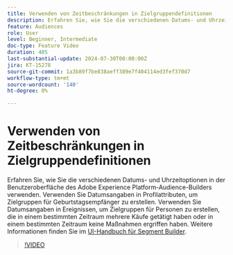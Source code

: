 ```yaml
---
title: Verwenden von Zeitbeschränkungen in Zielgruppendefinitionen
description: Erfahren Sie, wie Sie die verschiedenen Datums- und Uhrzeitoptionen in der Benutzeroberfläche des Adobe Experience Platform-Audience-Builders verwenden. Verwenden Sie Datumsangaben in Profilattributen, um Zielgruppen für Geburtstagsempfänger zu erstellen. Verwenden Sie Datumsangaben in Ereignissen, um Zielgruppen für Personen zu erstellen, die in einem bestimmten Zeitraum mehrere Käufe getätigt haben oder in einem bestimmten Zeitraum keine Maßnahmen ergriffen haben.
feature: Audiences
role: User
level: Beginner, Intermediate
doc-type: Feature Video
duration: 405
last-substantial-update: 2024-07-30T00:00:00Z
jira: KT-15278
source-git-commit: 1a3b89f7be838aeff389e7f404114ed3fef370d7
workflow-type: tm+mt
source-wordcount: '140'
ht-degree: 0%

---
```



# Verwenden von Zeitbeschränkungen in Zielgruppendefinitionen

Erfahren Sie, wie Sie die verschiedenen Datums- und Uhrzeitoptionen in der Benutzeroberfläche des Adobe Experience Platform-Audience-Builders verwenden. Verwenden Sie Datumsangaben in Profilattributen, um Zielgruppen für Geburtstagsempfänger zu erstellen. Verwenden Sie Datumsangaben in Ereignissen, um Zielgruppen für Personen zu erstellen, die in einem bestimmten Zeitraum mehrere Käufe getätigt haben oder in einem bestimmten Zeitraum keine Maßnahmen ergriffen haben. Weitere Informationen finden Sie im [UI-Handbuch für Segment Builder](https://experienceleague.adobe.com/en/docs/experience-platform/segmentation/ui/segment-builder).

>[!VIDEO](https://video.tv.adobe.com/v/3432259/?learn=on)
